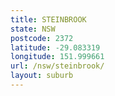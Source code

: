 ```yaml
---
title: STEINBROOK
state: NSW
postcode: 2372
latitude: -29.083319
longitude: 151.999661
url: /nsw/steinbrook/
layout: suburb
---
```

